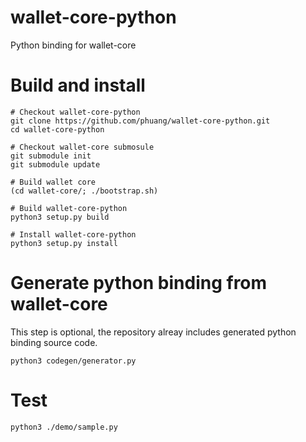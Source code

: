 # wallet-core-python
Python binding for wallet-core

# Build and install
```
# Checkout wallet-core-python
git clone https://github.com/phuang/wallet-core-python.git
cd wallet-core-python

# Checkout wallet-core submosule
git submodule init
git submodule update

# Build wallet core
(cd wallet-core/; ./bootstrap.sh)

# Build wallet-core-python
python3 setup.py build

# Install wallet-core-python
python3 setup.py install

```

# Generate python binding from wallet-core
This step is optional, the repository alreay includes generated python binding source code.
```
python3 codegen/generator.py
```

# Test
```
python3 ./demo/sample.py
```
